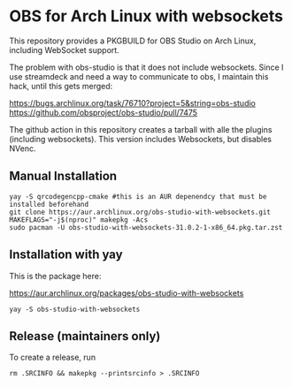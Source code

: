 # OBS for Arch Linux with websockets

This repository provides a PKGBUILD for OBS Studio on Arch Linux, including WebSocket support.

The problem with obs-studio is that it does not include websockets.
Since I use streamdeck and need a way to communicate to obs, I maintain this hack, until this gets merged:

https://bugs.archlinux.org/task/76710?project=5&string=obs-studio
https://github.com/obsproject/obs-studio/pull/7475

The github action in this repository creates a tarball with alle the plugins (including websockets). This version includes Websockets, but disables NVenc.

## Manual Installation

```
yay -S qrcodegencpp-cmake #this is an AUR depenendcy that must be installed beforehand
git clone https://aur.archlinux.org/obs-studio-with-websockets.git
MAKEFLAGS="-j$(nproc)" makepkg -Acs
sudo pacman -U obs-studio-with-websockets-31.0.2-1-x86_64.pkg.tar.zst
```

## Installation with yay

This is the package here:

https://aur.archlinux.org/packages/obs-studio-with-websockets

```
yay -S obs-studio-with-websockets
```

## Release (maintainers only)

To create a release, run

```
rm .SRCINFO && makepkg --printsrcinfo > .SRCINFO
```